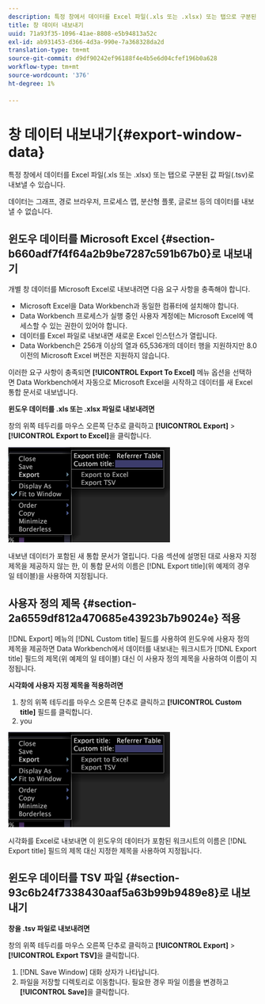 ```yaml
---
description: 특정 창에서 데이터를 Excel 파일(.xls 또는 .xlsx) 또는 탭으로 구분된 값 파일(.tsv)로 내보낼 수 있습니다.
title: 창 데이터 내보내기
uuid: 71a93f35-1096-41ae-8808-e5b94813a52c
exl-id: ab931453-d366-4d3a-990e-7a368328da2d
translation-type: tm+mt
source-git-commit: d9df90242ef96188f4e4b5e6d04cfef196b0a628
workflow-type: tm+mt
source-wordcount: '376'
ht-degree: 1%

---
```


# 창 데이터 내보내기{#export-window-data}

특정 창에서 데이터를 Excel 파일(.xls 또는 .xlsx) 또는 탭으로 구분된 값 파일(.tsv)로 내보낼 수 있습니다.

데이터는 그래프, 경로 브라우저, 프로세스 맵, 분산형 플롯, 글로브 등의 데이터를 내보낼 수 없습니다.

## 윈도우 데이터를 Microsoft Excel {#section-b660adf7f4f64a2b9be7287c591b67b0}로 내보내기

개별 창 데이터를 Microsoft Excel로 내보내려면 다음 요구 사항을 충족해야 합니다.

* Microsoft Excel을 Data Workbench과 동일한 컴퓨터에 설치해야 합니다.
* Data Workbench 프로세스가 실행 중인 사용자 계정에는 Microsoft Excel에 액세스할 수 있는 권한이 있어야 합니다.
* 데이터를 Excel 파일로 내보내면 새로운 Excel 인스턴스가 열립니다.
* Data Workbench은 256개 이상의 열과 65,536개의 데이터 행을 지원하지만 8.0 이전의 Microsoft Excel 버전은 지원하지 않습니다.

이러한 요구 사항이 충족되면 **[!UICONTROL Export To Excel]** 메뉴 옵션을 선택하면 Data Workbench에서 자동으로 Microsoft Excel을 시작하고 데이터를 새 Excel 통합 문서로 내보냅니다.

**윈도우 데이터를 .xls 또는 .xlsx 파일로 내보내려면**

창의 위쪽 테두리를 마우스 오른쪽 단추로 클릭하고 **[!UICONTROL Export]** > **[!UICONTROL Export to Excel]**&#x200B;을 클릭합니다.

![](assets/mnu_window_TitleBar_Export.png)

내보낸 데이터가 포함된 새 통합 문서가 열립니다. 다음 섹션에 설명된 대로 사용자 지정 제목을 제공하지 않는 한, 이 통합 문서의 이름은 [!DNL Export title](위 예제의 경우 일 테이블)을 사용하여 지정됩니다.

## 사용자 정의 제목 {#section-2a6559df812a470685e43923b7b9024e} 적용

[!DNL Export] 메뉴의 [!DNL Custom title] 필드를 사용하여 윈도우에 사용자 정의 제목을 제공하면 Data Workbench에서 데이터를 내보내는 워크시트가 [!DNL Export title] 필드의 제목(위 예제의 일 테이블) 대신 이 사용자 정의 제목을 사용하여 이름이 지정됩니다.

**시각화에 사용자 지정 제목을 적용하려면**

1. 창의 위쪽 테두리를 마우스 오른쪽 단추로 클릭하고 **[!UICONTROL Custom title]** 필드를 클릭합니다.
1. you

![](assets/mnu_window_TitleBar_Export.png)

시각화를 Excel로 내보내면 이 윈도우의 데이터가 포함된 워크시트의 이름은 [!DNL Export title] 필드의 제목 대신 지정한 제목을 사용하여 지정됩니다.

## 윈도우 데이터를 TSV 파일 {#section-93c6b24f7338430aaf5a63b99b9489e8}로 내보내기

**창을 .tsv 파일로 내보내려면**

창의 위쪽 테두리를 마우스 오른쪽 단추로 클릭하고 **[!UICONTROL Export]** > **[!UICONTROL Export TSV]**&#x200B;을 클릭합니다.

1. [!DNL Save Window] 대화 상자가 나타납니다.
1. 파일을 저장할 디렉토리로 이동합니다. 필요한 경우 파일 이름을 변경하고 **[!UICONTROL Save]**&#x200B;을 클릭합니다.
